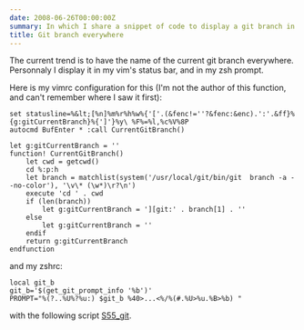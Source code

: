 ```yaml
---
date: 2008-06-26T00:00:00Z
summary: In which I share a snippet of code to display a git branch in vim.
title: Git branch everywhere
---
```


The current trend is to have the name of the current git branch everywhere. Personnaly I display it in my vim's status bar, and in my zsh prompt.

Here is my vimrc configuration for this (I'm not the author of this function, and can't remember where I saw it first):

```vim
set statusline=%&lt;[%n]%m%r%h%w%{'['.(&fenc!=''?&fenc:&enc).':'.&ff}%{g:gitCurrentBranch}%{']'}%y\ %F%=%l,%c%V%8P
autocmd BufEnter * :call CurrentGitBranch()

let g:gitCurrentBranch = ''
function! CurrentGitBranch()
    let cwd = getcwd()
    cd %:p:h
    let branch = matchlist(system('/usr/local/git/bin/git  branch -a --no-color'), '\v\* (\w*)\r?\n')
    execute 'cd ' . cwd
    if (len(branch))
        let g:gitCurrentBranch = '][git:' . branch[1] . ''
    else
        let g:gitCurrentBranch = ''
    endif
    return g:gitCurrentBranch
endfunction
```

and my zshrc:

```vim
local git_b
git_b='$(get_git_prompt_info '%b')'
PROMPT="%(?..%U%?%u:) $git_b %40>...<%/%(#.%U>%u.%B>%b) "
```

with the following script [S55_git](http://www.jukie.net/~bart/conf/zsh.d/S55_git).
